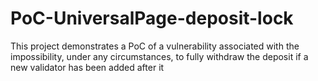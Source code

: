 # PoC-UniversalPage-deposit-lock
This project demonstrates a PoC of a vulnerability associated with the impossibility, under any circumstances, to fully withdraw the deposit if a new validator has been added after it
